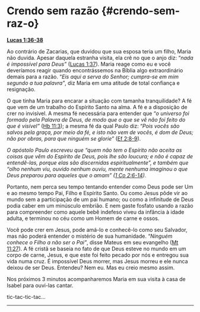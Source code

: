 # Crendo sem razão {#crendo-sem-raz-o}

[**Lucas 1:36-38**](http://bibliaonline.com.br/acf/lc/1/36-38)

Ao contrário de Zacarias, que duvidou que sua esposa teria um filho, Maria não duvida. Apesar daquela estranha visita, ela crê no que o anjo diz: “_nada é impossível para Deus”_ ([Lucas 1:37](http://bibliaonline.com.br/acf/lc/1/37)). Maria reage como eu e você deveríamos reagir quando encontrássemos na Bíblia algo extraordinário demais para a razão. “_Eis aqui a serva do Senhor; cumpra-se em mim segundo a tua palavra”_, diz Maria em uma atitude de total confiança e resignação.

O que tinha Maria para encarar a situação com tamanha tranquilidade? A fé que vem de um trabalho do Espírito Santo na alma. A fé e a disposição de crer no invisível. A mesma fé necessária para entender que “_o universo foi formado pela Palavra de Deus, de modo que o que se vê não foi feito do que é visível”_ ([Hb 11:3](http://bibliaonline.com.br/acf/hb/11/3)); a mesma fé da qual Paulo diz: “_Pois vocês são salvos pela graça, por meio da fé, e isto não vem de vocês, é dom de Deus; não por obras, para que ninguém se glorie”_ ([Ef 2:8-9](http://bibliaonline.com.br/acf/ef/2/8-9)).

_O apóstolo Paulo escreveu que “quem não tem o Espírito não aceita as coisas que vêm do Espírito de Deus, pois lhe são loucura; e não é capaz de entendê-las, porque elas são discernidas espiritualmente”, e também que “olho nenhum viu, ouvido nenhum ouviu, mente nenhuma imaginou o que Deus preparou para aqueles que o amam” (_[_1 Co 2:6-14_](http://bibliaonline.com.br/acf/1co/2/6-14)_)._

Portanto, nem perca seu tempo tentando entender como Deus pode ser Um e ao mesmo tempo Pai, Filho e Espírito Santo. Ou como Jesus pôde vir ao mundo sem a participação de um pai humano; ou como a infinitude de Deus podia caber em um minúsculo embrião. E nem gaste fosfato usando a razão para compreender como aquele bebê indefeso viveu da infância à idade adulta, e terminou no céu como um Homem de carne e ossos.

Você pode crer em Jesus, pode amá-lo e conhecê-lo como seu Salvador, mas não poderá entender o mistério de sua humanidade. “_Ninguém conhece o Filho a não ser o Pai”_, disse Mateus em seu evangelho ([Mt 11:27](http://bibliaonline.com.br/acf/mt/11/27)). A fé cristã se baseia no fato de que Deus esteve no mundo em um corpo de carne, Jesus, e que este foi feito pecado por nós e entregou sua vida numa cruz. É impossível Deus morrer, mas Jesus morreu e ele nunca deixou de ser Deus. Entendeu? Nem eu. Mas eu creio mesmo assim.

Nos próximos 3 minutos acompanharemos Maria em sua visita à casa de Isabel para ouvi-las cantar.

tic-tac-tic-tac...

*****